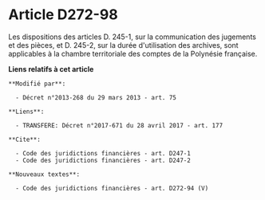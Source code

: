 # Article D272-98

Les dispositions des articles D. 245-1, sur la communication des jugements et des pièces, et D. 245-2, sur la durée
d'utilisation des archives, sont applicables à la chambre territoriale des comptes de la Polynésie française.

**Liens relatifs à cet article**

	**Modifié par**:

	  - Décret n°2013-268 du 29 mars 2013 - art. 75

	**Liens**:

	  - TRANSFERE: Décret n°2017-671 du 28 avril 2017 - art. 177

	**Cite**:

	  - Code des juridictions financières - art. D247-1
	  - Code des juridictions financières - art. D247-2

	**Nouveaux textes**:

	  - Code des juridictions financières - art. D272-94 (V)
